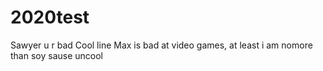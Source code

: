 # 2020test 
Sawyer
u r bad
Cool line
Max is bad at video games, at least i am nomore than soy sause
uncool
